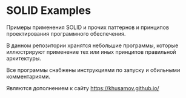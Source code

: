 SOLID Examples
==============

Примеры применения SOLID и прочих паттернов и принципов проектирования программного обеспечения.

В данном репозитории хранятся небольшие программы, которые иллюстрируют применение тех или иных принципов правильной архитектуры.

Все программы снабжены инструкциями по запуску и обильными комментариями.

Являются дополнением к сайту https://khusamov.github.io/
